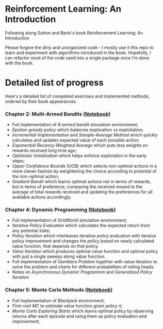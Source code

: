# Reinforcement Learning: An Introduction

Following along Sutton and Barto's book Reinforcement Learning: An Introduction

Please forgive the dirty and unorganized code - I mostly use it this repo to learn and experiment with algorithms introduced in the book. Hopefully, I can refactor most of the code used into a single package once I'm done with the book. 

# Detailed list of progress

Here's a detailed list of completed exercises and implemented methods, ordered by their book appearances.

### Chapter 2: Multi-Armed Bandits ([Notebook](https://github.com/8horn/reinforcement-learning-book/blob/master/Multi-Armed-Bandits.ipynb))


- Full implementation of *K-armed bandit* simulation environment;
- *Epsilon-greedy policy* which balances exploration vs exploitation;
- *Incremental-Implementation* and *Sample-Average Method* which quickly calculates and updates expected value of each possible action;
- *Exponential Recency-Weighted Average* which puts less weights on rewards received long time ago;
- *Optimistic Initialization* which helps enforce exploration in the early steps;
- *Upper Confidence Bounds* (UCB) which selects non-optimal actions in a more clever-fashion by weightening the choice according to potential of the non-optimal action;
- *Gradient Bandit* which learns optimal actions not in terms of rewards, but in terms of preference, comparing the received reward to the average of total rewards received and updating the preferences for all available actions accordingly.

### Chapter 4: Dynamic Programming ([Notebook](https://github.com/8horn/reinforcement-learning-book/blob/master/Dynamic-Programming.ipynb))

- Full implementation of *GridWorld* simulation environment;
- *Iterative Policy Evaluation* which calculates the expected return from any potential state;
- *Policy Iteration* which interleaves iterative policy evaluation with iteraive policy improvement and changes the policy based on newly calculated value function, that depends on that policy.
- *Value Iteration* which produces optimal value function and optimal policy with just a single sweeps along value function.
- Full implementation of *Gamblers Problem* together with value iteration to solve the problem and charts for different probabilities of rolling heads.
- Notes on *Asynchronous Dynamic Programmin* and *Generalized Policy Iteration*

### Chapter 5: Monte Carlo Methods ([Notebook](https://github.com/8horn/reinforcement-learning-book/blob/master/Monte-Carlo-Methods.ipynb))

- Full implementation of *Blackjack* environment;
- *First-visit MC* to estimate value function given policy $\pi$;
- *Monte Carlo Exploring Starts* which learns optimal policy by observing returns after each episode and using them as policy evaluation and improvement; 
